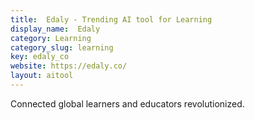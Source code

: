 ```yaml
---
title:  Edaly - Trending AI tool for Learning
display_name:  Edaly
category: Learning
category_slug: learning
key: edaly_co
website: https://edaly.co/
layout: aitool
---
```


Connected global learners and educators revolutionized.
